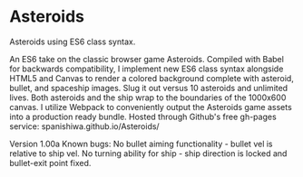 # Asteroids
Asteroids using ES6 class syntax.

An ES6 take on the classic browser game Asteroids. Compiled with Babel for backwards compatibility, I implement new ES6 class syntax alongside HTML5 and Canvas to render a colored background complete with asteroid, bullet, and spaceship images. Slug it out versus 10 asteroids and unlimited lives. Both asteroids and the ship wrap to the boundaries of the 1000x600 canvas. I utilize Webpack to conveniently output the Asteroids game assets into a production ready bundle. Hosted through Github's free gh-pages service: spanishiwa.github.io/Asteroids/

Version 1.00a
Known bugs:
No bullet aiming functionality - bullet vel is relative to ship vel.
No turning ability for ship - ship direction is locked and bullet-exit point fixed.

